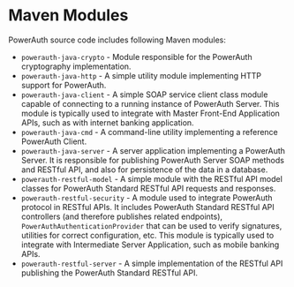 # Maven Modules

PowerAuth source code includes following Maven modules:

- `powerauth-java-crypto` - Module responsible for the PowerAuth cryptography implementation.
- `powerauth-java-http` - A simple utility module implementing HTTP support for PowerAuth.
- `powerauth-java-client` - A simple SOAP service client class module capable of connecting to a running instance of PowerAuth Server. This module is typically used to integrate with Master Front-End Application APIs, such as with internet banking application.
- `powerauth-java-cmd` - A command-line utility implementing a reference PowerAuth Client.
- `powerauth-java-server` - A server application implementing a PowerAuth Server. It is responsible for publishing PowerAuth Server SOAP methods and RESTful API, and also for persistence of the data in a database.
- `powerauth-restful-model` - A simple module with the RESTful API model classes for PowerAuth Standard RESTful API requests and responses.
- `powerauth-restful-security` - A module used to integrate PowerAuth protocol in RESTful APIs. It includes PowerAuth Standard RESTful API controllers (and therefore publishes related endpoints), `PowerAuthAuthenticationProvider` that can be used to verify signatures, utilities for correct configuration, etc. This module is typically used to integrate with Intermediate Server Application, such as mobile banking APIs.
- `powerauth-restful-server` - A simple implementation of the RESTful API publishing the PowerAuth Standard RESTful API.
